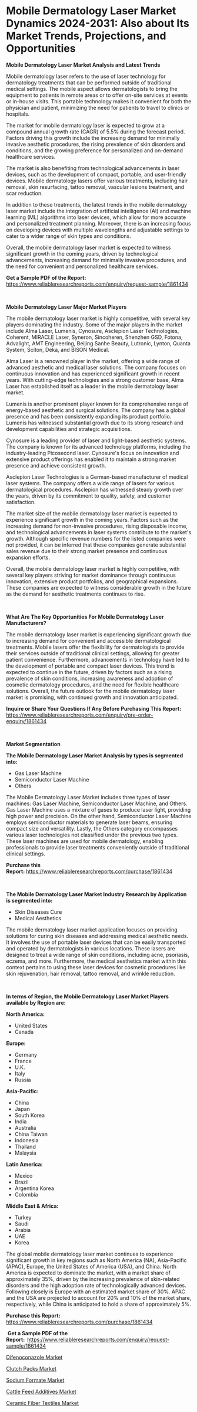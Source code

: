 <p><h1>Mobile Dermatology Laser Market Dynamics 2024-2031: Also about Its Market Trends, Projections, and Opportunities</h1></p><p><strong>Mobile Dermatology Laser Market Analysis and Latest Trends</strong></p>
<p><p>Mobile dermatology laser refers to the use of laser technology for dermatology treatments that can be performed outside of traditional medical settings. The mobile aspect allows dermatologists to bring the equipment to patients in remote areas or to offer on-site services at events or in-house visits. This portable technology makes it convenient for both the physician and patient, minimizing the need for patients to travel to clinics or hospitals.</p><p>The market for mobile dermatology laser is expected to grow at a compound annual growth rate (CAGR) of 5.5% during the forecast period. Factors driving this growth include the increasing demand for minimally invasive aesthetic procedures, the rising prevalence of skin disorders and conditions, and the growing preference for personalized and on-demand healthcare services.</p><p>The market is also benefiting from technological advancements in laser devices, such as the development of compact, portable, and user-friendly devices. Mobile dermatology lasers offer various treatments, including hair removal, skin resurfacing, tattoo removal, vascular lesions treatment, and scar reduction.</p><p>In addition to these treatments, the latest trends in the mobile dermatology laser market include the integration of artificial intelligence (AI) and machine learning (ML) algorithms into laser devices, which allow for more accurate and personalized treatment planning. Moreover, there is an increasing focus on developing devices with multiple wavelengths and adjustable settings to cater to a wider range of skin types and conditions.</p><p>Overall, the mobile dermatology laser market is expected to witness significant growth in the coming years, driven by technological advancements, increasing demand for minimally invasive procedures, and the need for convenient and personalized healthcare services.</p></p>
<p><strong>Get a Sample PDF of the Report:&nbsp;</strong> <a href="https://www.reliableresearchreports.com/enquiry/request-sample/1861434">https://www.reliableresearchreports.com/enquiry/request-sample/1861434</a></p>
<p>&nbsp;</p>
<p><strong>Mobile Dermatology Laser Major Market Players</strong></p>
<p><p>The mobile dermatology laser market is highly competitive, with several key players dominating the industry. Some of the major players in the market include Alma Laser, Lumenis, Cynosure, Asclepion Laser Technologies, Coherent, MIRACLE Laser, Syneron, Sincoheren, Shenzhen GSD, Fotona, Advalight, AMT Engineering, Beijing Sanhe Beauty, Lutronic, Lynton, Quanta System, Sciton, Deka, and BISON Medical.</p><p>Alma Laser is a renowned player in the market, offering a wide range of advanced aesthetic and medical laser solutions. The company focuses on continuous innovation and has experienced significant growth in recent years. With cutting-edge technologies and a strong customer base, Alma Laser has established itself as a leader in the mobile dermatology laser market.</p><p>Lumenis is another prominent player known for its comprehensive range of energy-based aesthetic and surgical solutions. The company has a global presence and has been consistently expanding its product portfolio. Lumenis has witnessed substantial growth due to its strong research and development capabilities and strategic acquisitions.</p><p>Cynosure is a leading provider of laser and light-based aesthetic systems. The company is known for its advanced technology platforms, including the industry-leading Picosecond laser. Cynosure's focus on innovation and extensive product offerings has enabled it to maintain a strong market presence and achieve consistent growth.</p><p>Asclepion Laser Technologies is a German-based manufacturer of medical laser systems. The company offers a wide range of lasers for various dermatological procedures. Asclepion has witnessed steady growth over the years, driven by its commitment to quality, safety, and customer satisfaction.</p><p>The market size of the mobile dermatology laser market is expected to experience significant growth in the coming years. Factors such as the increasing demand for non-invasive procedures, rising disposable income, and technological advancements in laser systems contribute to the market's growth. Although specific revenue numbers for the listed companies were not provided, it can be inferred that these companies generate substantial sales revenue due to their strong market presence and continuous expansion efforts.</p><p>Overall, the mobile dermatology laser market is highly competitive, with several key players striving for market dominance through continuous innovation, extensive product portfolios, and geographical expansions. These companies are expected to witness considerable growth in the future as the demand for aesthetic treatments continues to rise.</p></p>
<p>&nbsp;</p>
<p><strong>What Are The Key Opportunities For Mobile Dermatology Laser Manufacturers?</strong></p>
<p><p>The mobile dermatology laser market is experiencing significant growth due to increasing demand for convenient and accessible dermatological treatments. Mobile lasers offer the flexibility for dermatologists to provide their services outside of traditional clinical settings, allowing for greater patient convenience. Furthermore, advancements in technology have led to the development of portable and compact laser devices. This trend is expected to continue in the future, driven by factors such as a rising prevalence of skin conditions, increasing awareness and adoption of cosmetic dermatology procedures, and the need for flexible healthcare solutions. Overall, the future outlook for the mobile dermatology laser market is promising, with continued growth and innovation anticipated.</p></p>
<p><strong>Inquire or Share Your Questions If Any Before Purchasing This Report:</strong> <a href="https://www.reliableresearchreports.com/enquiry/pre-order-enquiry/1861434">https://www.reliableresearchreports.com/enquiry/pre-order-enquiry/1861434</a></p>
<p>&nbsp;</p>
<p><strong>Market Segmentation</strong></p>
<p><strong>The Mobile Dermatology Laser Market Analysis by types is segmented into:</strong></p>
<p><ul><li>Gas Laser Machine</li><li>Semiconductor Laser Machine</li><li>Others</li></ul></p>
<p><p>The Mobile Dermatology Laser Market includes three types of laser machines: Gas Laser Machine, Semiconductor Laser Machine, and Others. Gas Laser Machine uses a mixture of gases to produce laser light, providing high power and precision. On the other hand, Semiconductor Laser Machine employs semiconductor materials to generate laser beams, ensuring compact size and versatility. Lastly, the Others category encompasses various laser technologies not classified under the previous two types. These laser machines are used for mobile dermatology, enabling professionals to provide laser treatments conveniently outside of traditional clinical settings.</p></p>
<p><strong>Purchase this Report:&nbsp;</strong><a href="https://www.reliableresearchreports.com/purchase/1861434">https://www.reliableresearchreports.com/purchase/1861434</a></p>
<p>&nbsp;</p>
<p><strong>The Mobile Dermatology Laser Market Industry Research by Application is segmented into:</strong></p>
<p><ul><li>Skin Diseases Cure</li><li>Medical Aesthetics</li></ul></p>
<p><p>The mobile dermatology laser market application focuses on providing solutions for curing skin diseases and addressing medical aesthetic needs. It involves the use of portable laser devices that can be easily transported and operated by dermatologists in various locations. These lasers are designed to treat a wide range of skin conditions, including acne, psoriasis, eczema, and more. Furthermore, the medical aesthetics market within this context pertains to using these laser devices for cosmetic procedures like skin rejuvenation, hair removal, tattoo removal, and wrinkle reduction.</p></p>
<p>&nbsp;</p>
<p><strong>In terms of Region, the Mobile Dermatology Laser Market Players available by Region are:</strong></p>
<p>
    <p> <strong> North America: </strong>
        <ul>
            <li>United States</li>
            <li>Canada</li>
        </ul>
        </p> 
    <p> <strong> Europe: </strong>
        <ul>
            <li>Germany</li>
            <li>France</li>
            <li>U.K.</li>
            <li>Italy</li>
            <li>Russia</li>
        </ul>
        </p> 
    <p> <strong> Asia-Pacific: </strong>
        <ul>
            <li>China</li>
            <li>Japan</li>
            <li>South Korea</li>
            <li>India</li>
            <li>Australia</li>
            <li>China Taiwan</li>
            <li>Indonesia</li>
            <li>Thailand</li>
            <li>Malaysia</li>
        </ul>
        </p> 
    <p> <strong> Latin America: </strong>
        <ul>
            <li>Mexico</li>
            <li>Brazil</li>
            <li>Argentina Korea</li>
            <li>Colombia</li>
        </ul>
        </p> 
    <p> <strong> Middle East & Africa: </strong>
        <ul>
            <li>Turkey</li>
            <li>Saudi</li>
            <li>Arabia</li>
            <li>UAE</li>
            <li>Korea</li>
        </ul>
    </p>
    </p>
<p><p>The global mobile dermatology laser market continues to experience significant growth in key regions such as North America (NA), Asia-Pacific (APAC), Europe, the United States of America (USA), and China. North America is expected to dominate the market, with a market share of approximately 35%, driven by the increasing prevalence of skin-related disorders and the high adoption rate of technologically advanced devices. Following closely is Europe with an estimated market share of 30%. APAC and the USA are projected to account for 20% and 10% of the market share, respectively, while China is anticipated to hold a share of approximately 5%.</p></p>
<p><strong>Purchase this Report: </strong><a href="https://www.reliableresearchreports.com/purchase/1861434">https://www.reliableresearchreports.com/purchase/1861434</a></p>
<p>&nbsp;<strong>Get a Sample PDF of the Report:&nbsp;&nbsp;</strong><a href="https://www.reliableresearchreports.com/enquiry/request-sample/1861434">https://www.reliableresearchreports.com/enquiry/request-sample/1861434</a></p>
<p><strong></strong></p>
<p><p><a href="https://medium.com/@oliviastone00/difenoconazole-market-research-report-its-history-and-forecast-2024-to-2031-2e7fcad59010">Difenoconazole Market</a></p><p><a href="https://medium.com/p/302c7649deca/edit">Clutch Packs Market</a></p><p><a href="https://medium.com/@oliviastone00/sodium-formate-market-size-reveals-the-best-marketing-channels-in-global-industry-759b51fabbb7">Sodium Formate Market</a></p><p><a href="https://medium.com/@royross51/cattle-feed-additives-market-size-reveals-the-best-marketing-channels-in-global-industry-168c1b2e495a">Cattle Feed Additives Market</a></p><p><a href="https://medium.com/@oliviastone00/ceramic-fiber-textiles-market-comprehensive-assessment-by-type-application-and-geography-079135a7ec16">Ceramic Fiber Textiles Market</a></p></p>